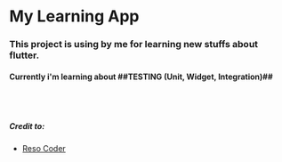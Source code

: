 # My Learning App

### This project is using by me for learning new stuffs about flutter.

#### Currently i'm learning about ##TESTING (Unit, Widget, Integration)##

<br />
<br />

##### Credit to:

- [Reso Coder](https://resocoder.com)
  <br />
